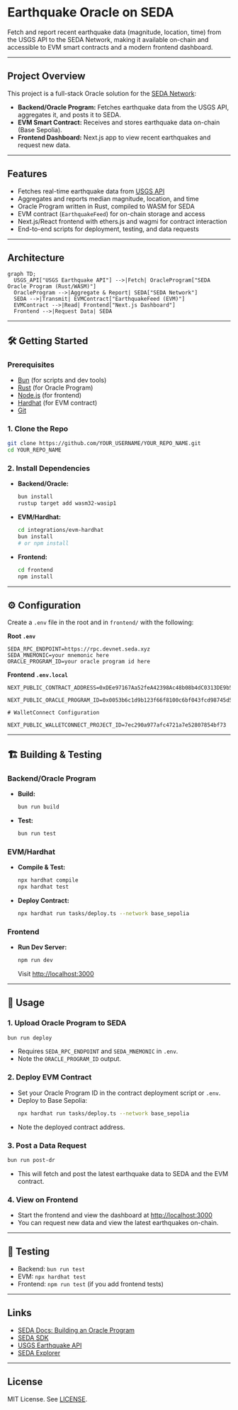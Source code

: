 # Earthquake Oracle on SEDA

Fetch and report recent earthquake data (magnitude, location, time) from the USGS API to the SEDA Network, making it available on-chain and accessible to EVM smart contracts and a modern frontend dashboard.

---

## Project Overview
This project is a full-stack Oracle solution for the [SEDA Network](https://seda.xyz/):
- **Backend/Oracle Program:** Fetches earthquake data from the USGS API, aggregates it, and posts it to SEDA.
- **EVM Smart Contract:** Receives and stores earthquake data on-chain (Base Sepolia).
- **Frontend Dashboard:** Next.js app to view recent earthquakes and request new data.

---

## Features
- Fetches real-time earthquake data from [USGS API](https://earthquake.usgs.gov/fdsnws/event/1/)
- Aggregates and reports median magnitude, location, and time
- Oracle Program written in Rust, compiled to WASM for SEDA
- EVM contract (`EarthquakeFeed`) for on-chain storage and access
- Next.js/React frontend with ethers.js and wagmi for contract interaction
- End-to-end scripts for deployment, testing, and data requests

---

## Architecture
```mermaid
graph TD;
  USGS_API["USGS Earthquake API"] -->|Fetch| OracleProgram["SEDA Oracle Program (Rust/WASM)"]
  OracleProgram -->|Aggregate & Report| SEDA["SEDA Network"]
  SEDA -->|Transmit| EVMContract["EarthquakeFeed (EVM)"]
  EVMContract -->|Read| Frontend["Next.js Dashboard"]
  Frontend -->|Request Data| SEDA
```

---

## 🛠️ Getting Started

### Prerequisites
- [Bun](https://bun.sh/) (for scripts and dev tools)
- [Rust](https://rustup.rs/) (for Oracle Program)
- [Node.js](https://nodejs.org/) (for frontend)
- [Hardhat](https://hardhat.org/) (for EVM contract)
- [Git](https://git-scm.com/)

### 1. Clone the Repo
```sh
git clone https://github.com/YOUR_USERNAME/YOUR_REPO_NAME.git
cd YOUR_REPO_NAME
```

### 2. Install Dependencies
- **Backend/Oracle:**
  ```sh
  bun install
  rustup target add wasm32-wasip1
  ```
- **EVM/Hardhat:**
  ```sh
  cd integrations/evm-hardhat
  bun install
  # or npm install
  ```
- **Frontend:**
  ```sh
  cd frontend
  npm install
  ```

---

## ⚙️ Configuration

Create a `.env` file in the root and in `frontend/` with the following:

**Root `.env`**
```
SEDA_RPC_ENDPOINT=https://rpc.devnet.seda.xyz
SEDA_MNEMONIC=your mnemonic here
ORACLE_PROGRAM_ID=your oracle program id here
```

**Frontend `.env.local`**
```
NEXT_PUBLIC_CONTRACT_ADDRESS=0xDEe97167Aa52feA42398Ac48b08b4dC0313DE9b5

NEXT_PUBLIC_ORACLE_PROGRAM_ID=0x0053b6c1d9b123f66f8100c6bf043fcd98745d5de6fcef17932f896837102cfd

# WalletConnect Configuration 

NEXT_PUBLIC_WALLETCONNECT_PROJECT_ID=7ec290a977afc4721a7e52807854bf73
```

---

## 🏗️ Building & Testing

### Backend/Oracle Program
- **Build:**
  ```sh
  bun run build
  ```
- **Test:**
  ```sh
  bun run test
  ```

### EVM/Hardhat
- **Compile & Test:**
  ```sh
  npx hardhat compile
  npx hardhat test
  ```
- **Deploy Contract:**
  ```sh
  npx hardhat run tasks/deploy.ts --network base_sepolia
  ```

### Frontend
- **Run Dev Server:**
  ```sh
  npm run dev
  ```
  Visit [http://localhost:3000](http://localhost:3000)

---

## 📡 Usage

### 1. Upload Oracle Program to SEDA
```sh
bun run deploy
```
- Requires `SEDA_RPC_ENDPOINT` and `SEDA_MNEMONIC` in `.env`.
- Note the `ORACLE_PROGRAM_ID` output.

### 2. Deploy EVM Contract
- Set your Oracle Program ID in the contract deployment script or `.env`.
- Deploy to Base Sepolia:
  ```sh
  npx hardhat run tasks/deploy.ts --network base_sepolia
  ```
- Note the deployed contract address.

### 3. Post a Data Request
```sh
bun run post-dr
```
- This will fetch and post the latest earthquake data to SEDA and the EVM contract.

### 4. View on Frontend
- Start the frontend and view the dashboard at [http://localhost:3000](http://localhost:3000)
- You can request new data and view the latest earthquakes on-chain.

---

## 🧪 Testing
- Backend: `bun run test`
- EVM: `npx hardhat test`
- Frontend: `npm run test` (if you add frontend tests)

---

## Links
- [SEDA Docs: Building an Oracle Program](https://docs.seda.xyz/home/for-developers/building-an-oracle-program)
- [SEDA SDK](https://github.com/sedaprotocol/seda-sdk)
- [USGS Earthquake API](https://earthquake.usgs.gov/fdsnws/event/1/)
- [SEDA Explorer](https://explorer.seda.xyz/)

---

## License
MIT License. See [LICENSE](LICENSE).